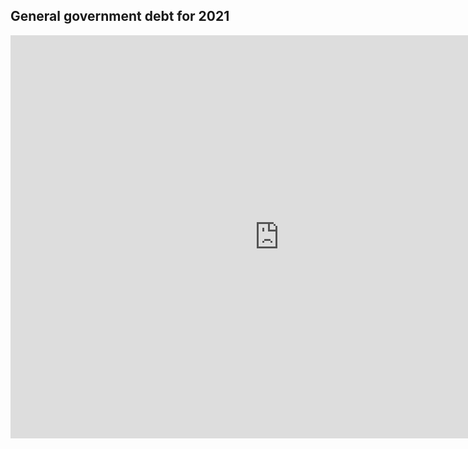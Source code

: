 ##  General government debt for 2021
<iframe src="https://data.oecd.org/chart/6S9T" width="860" height="645" style="border: 0" mozallowfullscreen="true" webkitallowfullscreen="true" allowfullscreen="true"><a href="https://data.oecd.org/chart/6S9T" target="_blank">OECD Chart: General government debt, Total, % of GDP, Annual, 2021</a></iframe>
